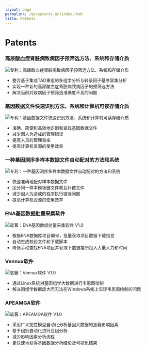 ```yaml
---
layout: page
permalink: /en/patents_en/index.html
title: Patents
---
```


# Patents

### 高尿酸血症肾脏病致病因子预筛选方法、系统和存储介质

![专利：高尿酸血症肾脏病致病因子预筛选方法、系统和存储介质](/images/陈-高尿酸血症肾脏病致病因子预筛选方法、系统和存储介质.jpg)

- 整合基于集成TAD重组的多组学分析与转录因子基序富集分析<br>
- 实现一种新的高尿酸血症肾脏病致病因子的预筛选方法<br>
- 解决当前对致病因子预筛选准确度不高的问题

### 基因数据文件快速识别方法、系统和计算机可读存储介质

![专利：基因数据文件快速识别方法、系统和计算机可读存储介质](/images/陈-基因数据文件快速识别方法、系统和计算机可读存储介质.jpg)

- 准确、简便和高效地识别和查找基因数据文件
- 减少因人为造成的管理错误
- 提高人员的管理效率
- 提高计算机资源的使用效率

### 一种基因测序多样本数据文件自动配对的方法和系统

![专利：一种基因测序多样本数据文件自动配对的方法和系统](/images/应-一种基因测序多样本数据文件自动配对的方法和系统.jpg)

- 快速准确地配对样本数据文件
- 区分同一样本模板链文件和互补链文件
- 减少因人为造成的程序执行错误问题
- 提高计算机资源的使用效率<br>

### ENA基因数据批量采集软件

![软著：ENA基因数据批量采集软件  V1.0](/images/软著-ENA基因数据批量采集软件.jpg)

- 根据ENA数据库项目编号，批量获取项目数据下载信息
- 自动生成校验文件和下载脚本
- 降低手动查找ENA项目并获取下载链接所投入大量人力和时间

### Vennux软件

![软著：Vennux软件  V1.0](/images/软著-vennux.jpg)

- 通过Linux系统对基因组学大数据进行韦恩图绘制
- 解决因组学数据庞大而无法在Windows系统上实现韦恩图绘制的问题

### APEAMGA软件

![软著：APEAMGA软件  V1.0](/images/软著-APEAMGA软件.jpg)

- 采用广义加性模型自动化分析基因大数据的显著影响因素
- 基于组别自动化进行亚组分析
- 减少影响因素分析流程
- 更快速地获得基因数据分析结论及可视化结果

<br>

<!-- Calendly inline widget begin -->

<script type="text/javascript" src="https://assets.calendly.com/assets/external/widget.js" async></script>
<!-- Calendly inline widget end -->
